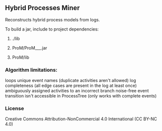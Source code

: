 ## Hybrid Processes Miner

Reconstructs hybrid process models from logs.

To build a jar, include to project dependencies:
 
 1) ./lib
 
 2) ProM/ProM___.jar
 
 3) ProM/lib


### Algorithm limitations:
 loops
 unique event names (duplicate activities aren't allowed)
 log completeness (all edge cases are present in the log at least once)
 ambiguously assigned activities to an incorrect branch
 noise-free
 event transition isn't accessible in ProcessTree (only works with complete events) 



### License
Creative Commons Attribution-NonCommercial 4.0 International (CC BY-NC 4.0)
